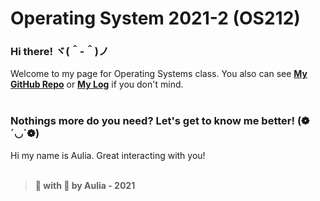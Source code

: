 # Operating System 2021-2 (OS212)

### Hi there! ヾ(＾-＾)ノ
Welcome to my page for Operating Systems class. You also can see **[My GitHub Repo](https://github.com/mbaauy/os212/)** or **[My Log](TXT/mylog.txt)** if you don't mind.
<br>
<br>

### Nothings more do you need? Let's get to know me better! (❁´◡`❁)
Hi my name is Aulia. Great interacting with you! 
<br>
<br>

> **📝 with 🤍 by Aulia - 2021**
